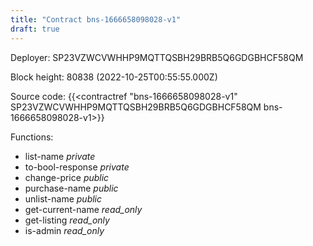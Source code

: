 ```yaml
---
title: "Contract bns-1666658098028-v1"
draft: true
---
```

Deployer: SP23VZWCVWHHP9MQTTQSBH29BRB5Q6GDGBHCF58QM


 



Block height: 80838 (2022-10-25T00:55:55.000Z)

Source code: {{<contractref "bns-1666658098028-v1" SP23VZWCVWHHP9MQTTQSBH29BRB5Q6GDGBHCF58QM bns-1666658098028-v1>}}

Functions:

* list-name _private_
* to-bool-response _private_
* change-price _public_
* purchase-name _public_
* unlist-name _public_
* get-current-name _read_only_
* get-listing _read_only_
* is-admin _read_only_
